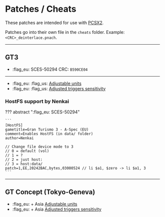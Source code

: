 # Patches / Cheats

These patches are intended for use with [PCSX2](https://pcsx2.net/).

Patches go into their own file in the `cheats` folder. Example: `<CRC>_deinterlace.pnach`.

---

## GT3

* :flag_eu: SCES-50294 CRC: `B590CE04`

---

* :flag_eu: :flag_us: [Adjustable units](https://cookieplmonster.github.io/mods/gran-turismo-3/)
* :flag_eu: :flag_us: [Adjusted triggers sensitivity](https://cookieplmonster.github.io/mods/gran-turismo-3/)

### HostFS support by Nenkai

??? abstract ":flag_eu: SCES-50294"

    ```
    [HostFS]
    gametitle=Gran Turismo 3 - A-Spec (EU)
    comment=Enables HostFS (in data/ folder)
    author=Nenkai

    // Change file device mode to 3
    // 0 = default (vol)
    // 1 = ?
    // 2 = just host:
    // 3 = host:data/
    patch=1,EE,20242BAC,bytes,03000524 // li $a1, $zero -> li $a1, 3
    ```

---

## GT Concept (Tokyo-Geneva)
* :flag_eu: + Asia [Adjustable units](https://cookieplmonster.github.io/mods/gran-turismo-concept/)
* :flag_eu: + Asia [Adjusted triggers sensitivity](https://cookieplmonster.github.io/mods/gran-turismo-concept/)
